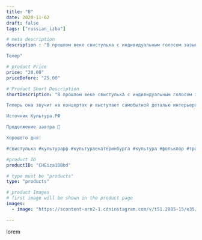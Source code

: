 ```yaml
---
title: "В"
date: 2020-11-02
draft: false
tags: ["russian_izba"]

# meta description
description : "В прошлом веке свистулька с индивидуальным голосом зазывала покупателей на ярмарках и по поверьям привлекала всевозможные блага к любителям посвистеть. 

Тепер"

# product Price
price: "20.00"
priceBefore: "25.00"

# Product Short Description
shortDescription: "В прошлом веке свистулька с индивидуальным голосом зазывала покупателей на ярмарках и по поверьям привлекала всевозможные блага к любителям посвистеть. 

Теперь она звучит на концертах и выступает самобытной деталью интерьера. Тонкости удивительного ремесла передаются из поколения в поколение. 

Источник Культура.РФ

Продолжение завтра 🌿

Хорошего дня!

#свистулька #культурарф #культураекатеринбурга #культура #фольклор #традиционныйкостюм #фотосессииекатеринбурга"

#product ID
productID: "CHEiza1DBbd"

# type must be "products"
type: "products"

# product Images
# first image will be shown in the product page
images:
  - image: "https://scontent-arn2-1.cdninstagram.com/v/t51.2885-15/e35/123257417_373234540396549_7195530848302441936_n.jpg?_nc_ht=scontent-arn2-1.cdninstagram.com&_nc_cat=101&_nc_ohc=s0uoyuXAK6UAX9FXbDi&se=8&tp=1&oh=b754eebc91576c9c2b90228af0067707&oe=60522EA1&ig_cache_key=MjQzMzIyMjc2NTc2ODg3MzY5Mw%3D%3D.2"

---
```

lorem
